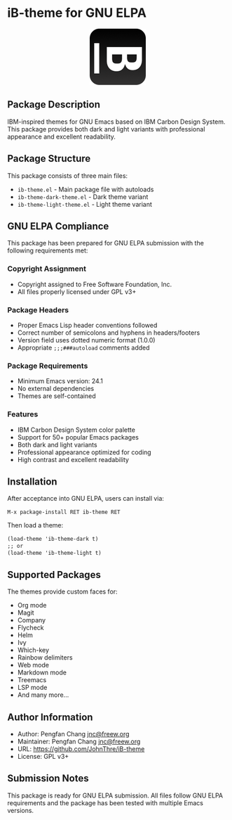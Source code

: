 # iB-theme for GNU ELPA

<p align="center">
  <img src="../iB-theme.png" alt="iB-theme Logo" width="128" height="128">
</p>

## Package Description

IBM-inspired themes for GNU Emacs based on IBM Carbon Design System. This package provides both dark and light variants with professional appearance and excellent readability.

## Package Structure

This package consists of three main files:

- `ib-theme.el` - Main package file with autoloads
- `ib-theme-dark-theme.el` - Dark theme variant
- `ib-theme-light-theme.el` - Light theme variant

## GNU ELPA Compliance

This package has been prepared for GNU ELPA submission with the following requirements met:

### Copyright Assignment
- Copyright assigned to Free Software Foundation, Inc.
- All files properly licensed under GPL v3+

### Package Headers
- Proper Emacs Lisp header conventions followed
- Correct number of semicolons and hyphens in headers/footers
- Version field uses dotted numeric format (1.0.0)
- Appropriate `;;;###autoload` comments added

### Package Requirements
- Minimum Emacs version: 24.1
- No external dependencies
- Themes are self-contained

### Features
- IBM Carbon Design System color palette
- Support for 50+ popular Emacs packages
- Both dark and light variants
- Professional appearance optimized for coding
- High contrast and excellent readability

## Installation

After acceptance into GNU ELPA, users can install via:

```elisp
M-x package-install RET ib-theme RET
```

Then load a theme:

```elisp
(load-theme 'ib-theme-dark t)
;; or
(load-theme 'ib-theme-light t)
```

## Supported Packages

The themes provide custom faces for:

- Org mode
- Magit
- Company
- Flycheck
- Helm
- Ivy
- Which-key
- Rainbow delimiters
- Web mode
- Markdown mode
- Treemacs
- LSP mode
- And many more...

## Author Information

- Author: Pengfan Chang <jnc@freew.org>
- Maintainer: Pengfan Chang <jnc@freew.org>
- URL: https://github.com/JohnThre/iB-theme
- License: GPL v3+

## Submission Notes

This package is ready for GNU ELPA submission. All files follow GNU ELPA requirements and the package has been tested with multiple Emacs versions. 